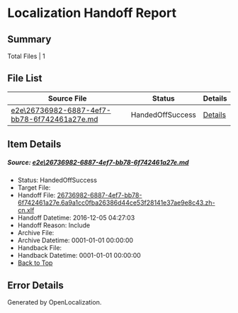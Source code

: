 # <a name='report-top'></a> Localization Handoff Report

## Summary
 Total Files | 1

## File List
 Source File | Status | Details 
 ----------- | ------ | ------- 
 [e2e\26736982-6887-4ef7-bb78-6f742461a27e.md](https://github.com/OpenLocalizationTestOrg/ol-test0/blob/85e923d5a5c320d546eac0d02761ce825984b04b/e2e/26736982-6887-4ef7-bb78-6f742461a27e.md) | HandedOffSuccess | [Details](#6df85223784e46396254b38b3a774f9871f1b42f3)

## Item Details
##### <a name='6df85223784e46396254b38b3a774f9871f1b42f3'></a> Source: [e2e\26736982-6887-4ef7-bb78-6f742461a27e.md](https://github.com/OpenLocalizationTestOrg/ol-test0/blob/85e923d5a5c320d546eac0d02761ce825984b04b/e2e/26736982-6887-4ef7-bb78-6f742461a27e.md)
* Status: HandedOffSuccess
* Target File: 
* Handoff File: [26736982-6887-4ef7-bb78-6f742461a27e.6a9a1cc0fba26386d44ce53f28141e37ae9e8c43.zh-cn.xlf](https://github.com/OpenLocalizationTestOrg/ol-test0-handoff/blob/433a44fc5208b5bd1636bfbb95c01b32cf9bbca9/ol-handoff/OpenLocalizationTestOrg/ol-test0-zhcn/shujia/ht/26736982-6887-4ef7-bb78-6f742461a27e.6a9a1cc0fba26386d44ce53f28141e37ae9e8c43.zh-cn.xlf)
* Handoff Datetime: 2016-12-05 04:27:03
* Handoff Reason: Include
* Archive File: 
* Archive Datetime: 0001-01-01 00:00:00
* Handback File: 
* Handback Datetime: 0001-01-01 00:00:00
* [Back to Top](#report-top)


## Error Details

Generated by OpenLocalization.
